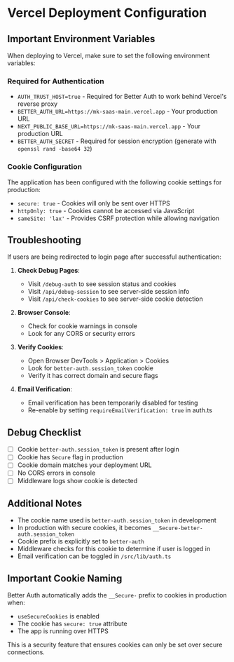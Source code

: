 # Vercel Deployment Configuration

## Important Environment Variables

When deploying to Vercel, make sure to set the following environment variables:

### Required for Authentication
- `AUTH_TRUST_HOST=true` - Required for Better Auth to work behind Vercel's reverse proxy
- `BETTER_AUTH_URL=https://mk-saas-main.vercel.app` - Your production URL
- `NEXT_PUBLIC_BASE_URL=https://mk-saas-main.vercel.app` - Your production URL
- `BETTER_AUTH_SECRET` - Required for session encryption (generate with `openssl rand -base64 32`)

### Cookie Configuration
The application has been configured with the following cookie settings for production:
- `secure: true` - Cookies will only be sent over HTTPS
- `httpOnly: true` - Cookies cannot be accessed via JavaScript
- `sameSite: 'lax'` - Provides CSRF protection while allowing navigation

## Troubleshooting

If users are being redirected to login page after successful authentication:

1. **Check Debug Pages**:
   - Visit `/debug-auth` to see session status and cookies
   - Visit `/api/debug-session` to see server-side session info
   - Visit `/api/check-cookies` to see server-side cookie detection

2. **Browser Console**:
   - Check for cookie warnings in console
   - Look for any CORS or security errors

3. **Verify Cookies**:
   - Open Browser DevTools > Application > Cookies
   - Look for `better-auth.session_token` cookie
   - Verify it has correct domain and secure flags

4. **Email Verification**:
   - Email verification has been temporarily disabled for testing
   - Re-enable by setting `requireEmailVerification: true` in auth.ts

## Debug Checklist

- [ ] Cookie `better-auth.session_token` is present after login
- [ ] Cookie has `Secure` flag in production
- [ ] Cookie domain matches your deployment URL
- [ ] No CORS errors in console
- [ ] Middleware logs show cookie is detected

## Additional Notes

- The cookie name used is `better-auth.session_token` in development
- In production with secure cookies, it becomes `__Secure-better-auth.session_token`
- Cookie prefix is explicitly set to `better-auth`
- Middleware checks for this cookie to determine if user is logged in
- Email verification can be toggled in `/src/lib/auth.ts`

## Important Cookie Naming

Better Auth automatically adds the `__Secure-` prefix to cookies in production when:
- `useSecureCookies` is enabled
- The cookie has `secure: true` attribute
- The app is running over HTTPS

This is a security feature that ensures cookies can only be set over secure connections.